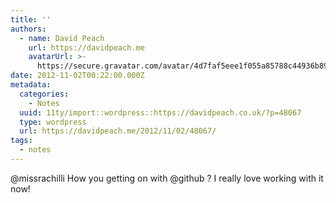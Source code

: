 ```yaml
---
title: ''
authors:
  - name: David Peach
    url: https://davidpeach.me
    avatarUrl: >-
      https://secure.gravatar.com/avatar/4d7faf5eee1f055a85788c44936b8995eaab6dfb004e7854ec747ccb272e91ee?s=96&d=mm&r=g
date: 2012-11-02T00:22:00.000Z
metadata:
  categories:
    - Notes
  uuid: 11ty/import::wordpress::https://davidpeach.co.uk/?p=48067
  type: wordpress
  url: https://davidpeach.me/2012/11/02/48067/
tags:
  - notes
---
```

@missrachilli How you getting on with @github ? I really love working with it now!